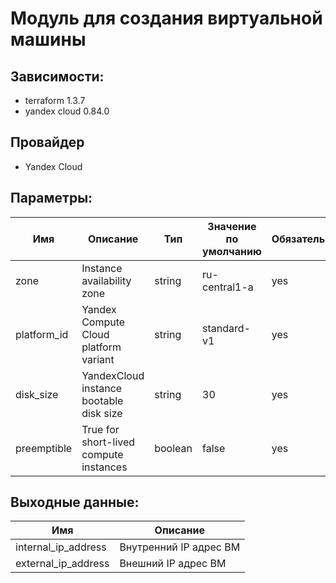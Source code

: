 # Модуль для создания виртуальной машины

## Зависимости:

 - terraform 1.3.7
 - yandex cloud 0.84.0
 
 ## Провайдер
 
  - Yandex Cloud
  
## Параметры:

| Имя | Описание | Тип | Значение по умолчанию | Обязательная |
| ---- | ----------- | ---- | ------- | -------- |
| zone | Instance availability zone | string | ru-central1-a | yes |
| platform_id | Yandex Compute Cloud platform variant | string | standard-v1 | yes |
| disk_size | YandexCloud instance bootable disk size | string | 30 | yes |
| preemptible | True for short-lived compute instances | boolean | false | yes |

## Выходные данные:

| Имя | Описание |
| ---- | ----------- |
| internal_ip_address | Внутренний IP адрес ВМ |
| external_ip_address | Внешний IP адрес ВМ |
